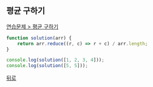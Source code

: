 ## 평균 구하기

[연습문제 > 평균 구하기](https://programmers.co.kr/learn/courses/30/lessons/12944)

``` js
function solution(arr) {
    return arr.reduce((r, c) => r + c) / arr.length;
}

console.log(solution([1, 2, 3, 4]));
console.log(solution([5, 5]));
```

[뒤로](https://github.com/SeongYongLee/TIL/tree/main/Algorithm/Programmers)